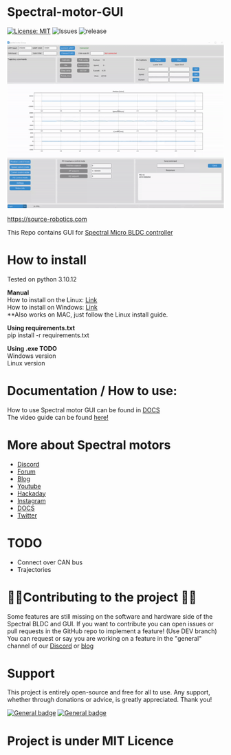 # Spectral-motor-GUI

[![License: MIT](https://img.shields.io/badge/License-MIT-green.svg)](https://opensource.org/licenses/MIT) ![Issues](https://img.shields.io/github/issues/PCrnjak/Spectral-motor-GUI) ![release](https://img.shields.io/github/v/release/PCrnjak/Spectral-motor-GUI)

<img src="Images/BLDC_gif.gif" alt="drawing" width="800"/>

https://source-robotics.com

This Repo contains GUI for [Spectral Micro BLDC controller](https://source-robotics.com/products/spectral-micro-bldc-controller)

# How to install 

Tested on python 3.10.12 <br />

**Manual**<br />
How to install on the Linux: [Link](https://github.com/PCrnjak/PAROL-commander-software/blob/main/Linux_install.md)<br />
How to install on Windows: [Link](https://github.com/PCrnjak/PAROL-commander-software/blob/main/Windows_install.md)
<br /> **Also works on MAC, just follow the Linux install guide.

**Using requirements.txt**<br />
pip install -r requirements.txt 

**Using .exe TODO**  <br />
Windows version <br />
Linux version <br /> 

# Documentation / How to use:

How to use Spectral motor GUI can be found in [DOCS](https://source-robotics.github.io/PAROL-docs/) <br />
The video guide can be found [here!]()

# More about Spectral motors
- [Discord](https://discord.com/invite/prjUvjmGpZ )
- [Forum](https://discourse.source-robotics.com/)
- [Blog](https://source-robotics.com/blogs/blog)
- [Youtube](https://www.youtube.com/channel/UCp3sDRwVkbm7b2M-2qwf5aQ)
- [Hackaday](https://hackaday.io/project/191860-parol6-desktop-robotic-arm)
- [Instagram](https://www.instagram.com/5arcrnjak/)
- [DOCS](https://source-robotics.github.io/Spectral-BLDC-docs/apage1_specs/)
- [Twitter](https://twitter.com/SourceRobotics)

# TODO

- Connect over CAN bus
- Trajectories

# 📢📢Contributing to the project 📢📢
Some features are still missing on the software and hardware side of the Spectral BLDC and GUI.
If you want to contribute you can open issues or pull requests in the GitHub repo to implement a feature! (Use DEV branch)
You can request or say you are working on a feature in the "general" channel of our [Discord]( https://discord.gg/prjUvjmGpZ) or [blog](https://discourse.source-robotics.com/)

# Support
This project is entirely open-source and free for all to use. Any support, whether through donations or advice, is greatly appreciated. Thank you!

 [![General badge](https://img.shields.io/badge/PayPal-00457C?style=for-the-badge&logo=paypal&logoColor=white)](https://paypal.me/PCrnjak?locale.x=en_US)
[![General badge](https://img.shields.io/badge/Patreon-F96854?style=for-the-badge&logo=patreon&logoColor=white)](https://www.patreon.com/PCrnjak)

# Project is under MIT Licence

